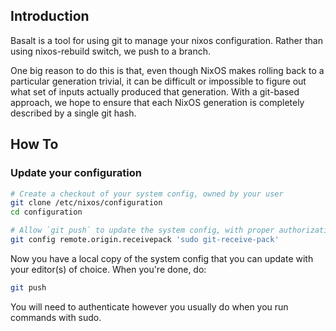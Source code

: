 ## Introduction

Basalt is a tool for using git to manage your nixos configuration.  Rather than using nixos-rebuild switch, we push to a branch.

One big reason to do this is that, even though NixOS makes rolling back to a particular generation trivial, it can be difficult or impossible to figure out what set of inputs actually produced that generation.  With a git-based approach, we hope to ensure that each NixOS generation is completely described by a single git hash.

## How To

### Update your configuration

```bash
# Create a checkout of your system config, owned by your user
git clone /etc/nixos/configuration
cd configuration

# Allow `git push` to update the system config, with proper authorization
git config remote.origin.receivepack 'sudo git-receive-pack'
```

Now you have a local copy of the system config that you can update with your editor(s) of choice.  When you're done, do:

```bash
git push
```

You will need to authenticate however you usually do when you run commands with sudo.
